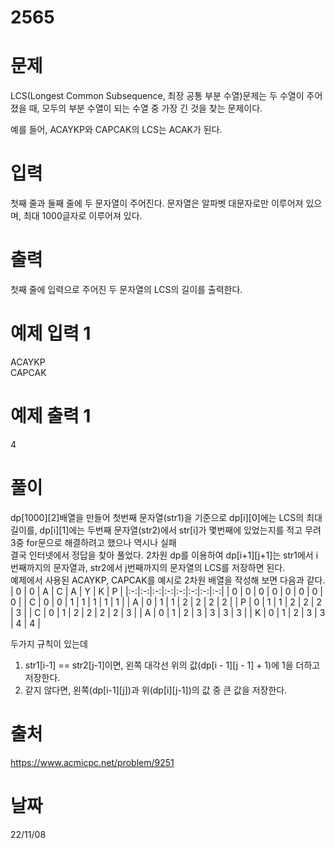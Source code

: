 # 2565

# 문제
LCS(Longest Common Subsequence, 최장 공통 부분 수열)문제는 두 수열이 주어졌을 때, 모두의 부분 수열이 되는 수열 중 가장 긴 것을 찾는 문제이다.

예를 들어, ACAYKP와 CAPCAK의 LCS는 ACAK가 된다.

# 입력
첫째 줄과 둘째 줄에 두 문자열이 주어진다. 문자열은 알파벳 대문자로만 이루어져 있으며, 최대 1000글자로 이루어져 있다.

# 출력
첫째 줄에 입력으로 주어진 두 문자열의 LCS의 길이를 출력한다.

# 예제 입력 1 
ACAYKP  
CAPCAK  

# 예제 출력 1 
4

# 풀이
dp[1000][2]배열을 만들어 첫번째 문자열(str1)을 기준으로 dp[i][0]에는 LCS의 최대 길이를, dp[i][1]에는 두번째 문자열(str2)에서 str[i]가 몇번째에 있었는지를 적고 무려 3중 for문으로 해결하려고 했으나 역시나 실패  
결국 인터넷에서 정답을 찾아 풀었다. 2차원 dp를 이용하여 dp[i+1][j+1]는 str1에서 i번째까지의 문자열과, str2에서 j번째까지의 문자열의 LCS를 저장하면 된다.  
예제에서 사용된 ACAYKP, CAPCAK를 예시로 2차원 배열을 작성해 보면 다음과 같다. 
| 0 | 0 | A | C | A | Y | K | P |
|:-:|:-:|:-:|:-:|:-:|:-:|:-:|:-:|
| 0 | 0 | 0 | 0 | 0 | 0 | 0 | 0 |
| C | 0 | 0 | 1 | 1 | 1 | 1 | 1 |
| A | 0 | 1 | 1 | 2 | 2 | 2 | 2 |
| P | 0 | 1 | 1 | 2 | 2 | 2 | 3 |
| C | 0 | 1 | 2 | 2 | 2 | 2 | 3 |
| A | 0 | 1 | 2 | 3 | 3 | 3 | 3 |
| K | 0 | 1 | 2 | 3 | 3 | 4 | 4 |  

두가지 규칙이 있는데  
1. str1[i-1] == str2[j-1]이면, 왼쪽 대각선 위의 값(dp[i - 1][j - 1] + 1)에 1을 더하고 저장한다.
2. 같지 않다면, 왼쪽(dp[i-1][j])과 위(dp[i][j-1])의 값 중 큰 값을 저장한다.

# 출처 
https://www.acmicpc.net/problem/9251

# 날짜
22/11/08
